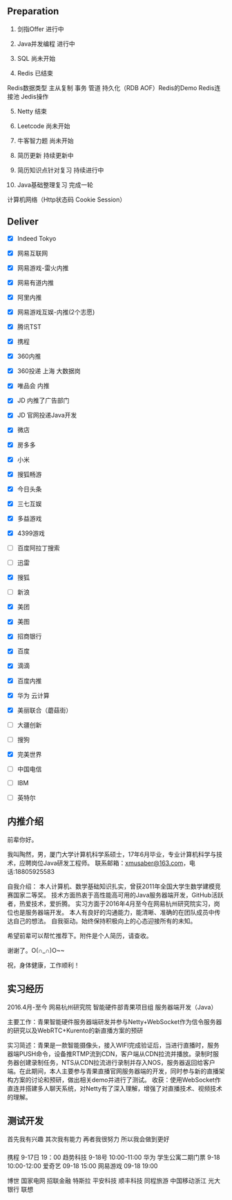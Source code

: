 ## Preparation

1. 剑指Offer 进行中

2. Java并发编程 进行中

3. SQL	尚未开始

4. Redis 已结束

Redis数据类型 主从复制 事务 管道 持久化（RDB AOF）Redis的Demo Redis连接池 Jedis操作

5. Netty 结束

6. Leetcode 尚未开始

7. 牛客智力题 尚未开始

8. 简历更新 持续更新中

9. 简历知识点针对复习 持续进行中

10. Java基础整理复习 完成一轮

计算机网络（Http状态码 Cookie Session）

## Deliver

- [x] Indeed Tokyo
- [x] 网易互联网
- [x] 网易游戏-雷火内推
- [x] 网易有道内推
- [x] 阿里内推
- [x] 网易游戏互娱-内推(2个志愿)
- [x] 腾讯TST
- [x] 携程
- [x] 360内推
- [x] 360投递 上海 大数据岗
- [x] 唯品会 内推
- [x] JD 内推了广告部门
- [x] JD 官网投递Java开发
- [x] 微店
- [x] 房多多
- [x] 小米
- [x] 搜狐畅游
- [x] 今日头条
- [x] 三七互娱
- [x] 多益游戏
- [x] 4399游戏
- [ ] 百度阿拉丁搜索
- [ ] 迅雷 
- [x] 搜狐
- [ ] 新浪  
- [x] 美团  
- [x] 美图
- [x] 招商银行
- [x] 百度
- [x] 滴滴
- [x] 百度内推
- [x] 华为 云计算
- [x] 美丽联合（蘑菇街）
- [ ] 大疆创新
- [ ] 搜狗
- [x] 完美世界
- [ ] 中国电信
- [ ] IBM
- [ ] 英特尔


内推介绍
--------

前辈你好。

我叫陶然，男，厦门大学计算机科学系硕士，17年6月毕业，专业计算机科学与技术，应聘岗位Java研发工程师。
联系邮箱：xmusaber@163.com，电话:18805925583

自我介绍：
本人计算机、数学基础知识扎实，曾获2011年全国大学生数学建模竞赛国家二等奖。
技术方面热衷于高性能高可用的Java服务器端开发，GitHub活跃者，热爱技术，爱折腾。
实习方面于2016年4月至今在网易杭州研究院实习，岗位也是服务器端开发。
本人有良好的沟通能力，能清晰、准确的在团队成员中传达自己的想法。
自我驱动。始终保持积极向上的心态迎接所有的未知。

希望前辈可以帮忙推荐下。附件是个人简历，请查收。

谢谢了。O(∩_∩)O~~

祝，身体健康，工作顺利！


实习经历
--------

2016.4月-至今 网易杭州研究院 智能硬件部青果项目组  服务器端开发（Java） 

主要工作：青果智能硬件服务器端研发并参与Netty+WebSocket作为信令服务器的研究以及WebRTC+Kurento的新直播方案的预研 
          
实习简述：青果是一款智能摄像头，接入WIFI完成验证后，当进行直播时，服务器端PUSH命令，设备推RTMP流到CDN，客户端从CDN拉流并播放。录制时服务器创建录制任务，NTS从CDN拉流进行录制并存入NOS，服务器返回给客户端。在此期间，本人主要参与青果直播官网服务器端的开发，同时参与新的直播架构方案的讨论和预研，做出相关demo并进行了测试。 
收获：使用WebSocket作直连并搭建多人聊天系统，对Netty有了深入理解，增强了对直播技术、视频技术的理解。

## 测试开发

首先我有兴趣
其次我有能力
再者我很努力
所以我会做到更好

###

携程 9-17日 19：00
趋势科技 9-18号 10:00-11:00
华为 学生公寓二期门票 9-18 10:00-12:00
爱奇艺 09-18 15:00
网易游戏 09-18 19:00

博世
国家电网
招联金融
特斯拉
平安科技
顺丰科技
同程旅游
中国移动浙江
光大银行
联想